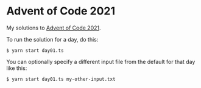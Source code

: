 # Advent of Code 2021

My solutions to [Advent of Code 2021](https://adventofcode.com/2021).

To run the solution for a day, do this:

```
$ yarn start day01.ts
```

You can optionally specify a different input file from the default for that day
like this:

```
$ yarn start day01.ts my-other-input.txt
```
